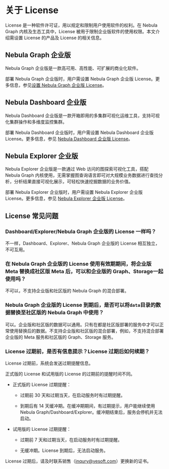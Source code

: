 # 关于 License

License 是一种软件许可证，用以规定和限制用户使用软件的权利。在 Nebula Graph 内核及生态工具中，License 被用于限制企业版软件的使用权限。本文介绍需设置 License 的产品及 License 的相关信息。

## Nebula Graph 企业版 

Nebula Graph 企业版是一款高可用、高性能、可扩展的商业化软件。

部署 Nebula Graph 企业版时，用户需设置 Nebula Graph 企业版 License。更多信息，参见[设置 Nebula Graph 企业版 License](../4.deployment-and-installation/deploy-license.md)。

## Nebula Dashboard 企业版

Nebula Dashboard 企业版是一款开箱即用的多集群可视化运维工具，支持可视化集群操作和多维度监控集群。

部署 Nebula Dashboard 企业版时，用户需设置 Nebula Dashboard 企业版 License。更多信息，参见 [Nebula Dashboard 企业版 License](../nebula-dashboard-ent/11.dashboard-ent-license.md)。

## Nebula Explorer 企业版

Nebula Explorer 企业版是一款通过 Web 访问的图探索可视化工具，搭配 Nebula Graph 内核使用，无需掌握图查询语言即可对大规模业务数据进行查找分析，分析结果直接可视化展示，可轻松快速挖掘数据的业务价值。

部署 Nebula Explorer 企业版时，用户需设置 Nebula Explorer 企业版 License。更多信息，参见 [Nebula Explorer 企业版 License](../nebula-explorer/deploy-connect/3.explorer-license.md)。

## License 常见问题

### Dashboard/Explorer/Nebula Graph 企业版的 License 一样吗？
                          
不一样，Dashboard、Explorer、Nebula Graph 企业版的 License 相互独立，不可互用。

### 在 Nebula Graph 企业版的 License 使用有效期期间，将企业版 Meta 替换成社区版 Meta 后，可以和企业版的 Graph、Storage一起使用吗？

不可以，不支持企业版和社区版的 Nebula Graph 的混合部署。

### Nebula Graph 企业版的 License 到期后，是否可以将`data`目录的数据替换至社区版的 Nebula Graph 中使用？

可以。企业版和社区版的数据可以通用。只有在都是社区版部署的服务中才可以正常使用替换后的数据。不支持企业版和社区版的混合部署，例如，不支持混合部署企业版的 Meta 服务和社区版的 Graph、Storage 服务。

### License 过期前，是否有信息提示？License 过期后如何续期？

License 过期前，系统会发送过期提醒信息。

正式版的 License 和试用版的 License 的过期前的提醒时间不同。

- 正式版的 License 过期提醒：

  - 过期前 30 天和过期当天，在启动服务时有过期提醒。

  - 到期后有 14 天缓冲期。在缓冲期期间，有过期提示，用户能继续使用 Nebula Graph/Dashboard/Explorer。缓冲期结束后，服务会停机并无法启动。

- 试用版的 License 过期提醒：

  - 过期前 7 天和过期当天，在启动服务时有过期提醒。

  - 无缓冲期。License 到期后，无法启动服务。

License 过期后，请及时联系销售（[inqury@vesoft.com](mailto:inqury@vesoft.com)）更换新的证书。


